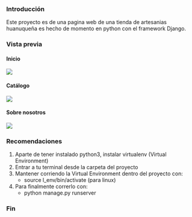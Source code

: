 ### Introducción
Este proyecto es de una pagina web de una tienda de artesanias huanuqueña
es hecho de momento en python con el framework Django.
### Vista previa

#### Inicio
![](https://i.pinimg.com/564x/c0/21/32/c021329f73c5a1c1739ec0558c82b33f.jpg)
#### Catálogo
![](https://i.pinimg.com/564x/68/51/dc/6851dc6820ed3a94787115645a0c1151.jpg)
#### Sobre nosotros
![](https://i.pinimg.com/564x/d0/b5/c8/d0b5c80f89a944f4a7ee28e0778c028f.jpg)

### Recomendaciones
1. Aparte de tener instalado python3, instalar virtualenv (Virtual Environment)
2. Entrar a tu terminal desde la carpeta del proyecto
3. Mantener corriendo la Virtual Environment dentro del proyecto con:
	- source l_env/bin/activate (para linux)
4. Para finalmente correrlo con:
	- python manage.py runserver


### Fin
